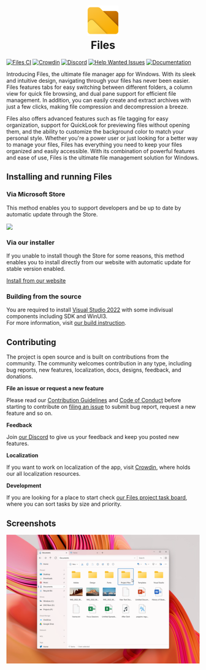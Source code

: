 <p align="center">
  <h1 align="center"><img alt="logo" src="assets/logo.png" width="80px" /><br/>Files</h1>
</p>

[![Files CI](https://github.com/files-community/Files/actions/workflows/ci.yml/badge.svg)](https://github.com/files-community/Files/actions/workflows/ci.yml)
[![Crowdin](https://badges.crowdin.net/files-app/localized.svg)](https://crowdin.com/project/files-app)
[![Discord](https://discordapp.com/api/guilds/725513575971684472/widget.png)](https://discord.gg/files)
[![Help Wanted Issues](https://img.shields.io/github/issues-raw/files-community/Files/help%20wanted?logoColor=F97BB2)](https://github.com/files-community/Files/labels/help%20wanted)
[![Documentation](https://img.shields.io/badge/Documentations-blue.svg?style=flat-round)](https://files.community/docs)

Introducing Files, the ultimate file manager app for Windows. With its sleek and intuitive design, navigating through your files has never been easier. Files features tabs for easy switching between different folders, a column view for quick file browsing, and dual pane support for efficient file management. In addition, you can easily create and extract archives with just a few clicks, making file compression and decompression a breeze.

Files also offers advanced features such as file tagging for easy organization, support for QuickLook for previewing files without opening them, and the ability to customize the background color to match your personal style. Whether you're a power user or just looking for a better way to manage your files, Files has everything you need to keep your files organized and easily accessible. With its combination of powerful features and ease of use, Files is the ultimate file management solution for Windows.

## Installing and running Files

### Via Microsoft Store

This method enables you to support developers and be up to date by automatic update through the Store.

<a title="Microsoft Store" target="_blank" href="https://apps.microsoft.com/detail/9NGHP3DX8HDX">
  <img width="128" align="center" src="https://get.microsoft.com/images/en-us%20dark.svg" />
</a>

### Via our installer

If you unable to install though the Store for some reasons, this method enables you to install directly from our website with automatic update for stable version enabled.

[Install from our website](https://files.community/download)

### Building from the source

You are required to install [Visual Studio 2022](https://visualstudio.microsoft.com/vs/) with some indivisual components including SDK and WinUI3.
<br/>
For more information, visit [our build instruction](https://files.community/docs/contributing/building-from-source).

## Contributing

The project is open source and is built on contributions from the community. The community welcomes contribution in any type, including bug reports, new features, localization, docs, designs, feedback, and donations.

**File an issue or request a new feature**

Please read our [Contribution Guidelines](CONTRIBUTING.md) and [Code of Conduct](CODE_OF_CONDUCT.md) before starting to contribute on [filing an issue](https://github.com/files-community/Files/issues) to submit bug report, request a new feature and so on.

**Feedback**

Join [our Discord](https://discord.gg/files) to give us your feedback and keep you posted new features.

**Localization**

If you want to work on localization of the app, visit [Crowdin](https://crowdin.com/project/files-app), where holds our all localization resources.

**Development**

If you are looking for a place to start check [our Files project task board](https://github.com/orgs/files-community/projects/3/views/2), where you can sort tasks by size and priority.

## Screenshots

![hero image](assets/hero.png)
